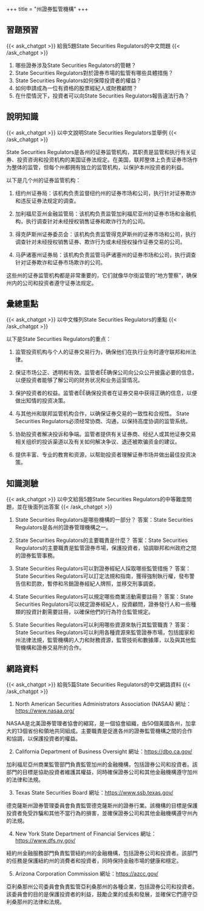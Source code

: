 +++
title = "州證券監管機構"
+++
## 習題預習
{{< ask_chatgpt >}}
給我5題State Securities Regulators的中文問題
{{< /ask_chatgpt >}}



1. 哪些證券涉及State Securities Regulators的管轄？ 
2. State Securities Regulators對於證券市場的監管有哪些具體措施？ 
3. State Securities Regulators如何保障投資者的權益？ 
4. 如何申請成為一位有資格的股票經紀人或財務顧問？ 
5. 在什麼情況下，投資者可以向State Securities Regulators報告違法行為？   

## 說明知識
{{< ask_chatgpt >}}
以中文說明State Securities Regulators並舉例
{{< /ask_chatgpt >}}



State Securities Regulators是各州的证券监管机构，其职责是监管和执行有关证券、投资咨询和投资机构的美国证券法规定。在美国，联邦整体上负责证券市场作为整体的监管，但每个州都拥有独立的监管机构，以保护本州投资者的利益。

以下是几个州的证券监管机构：

1. 纽约州证券局：该机构负责监督纽约州的证券市场和公司，执行针对证券欺诈和违反证券法规定的调查。

2. 加利福尼亚州金融监管局：该机构负责监管加利福尼亚州的证券市场和金融机构，执行调查针对未经授权销售证券和欺诈行为的公司。

3. 得克萨斯州证券委员会：该机构负责监管得克萨斯州的证券市场和公司，执行调查针对未经授权销售证券、欺诈行为或未经授权操作证券交易的公司。

4. 马萨诸塞州证券局：该机构负责监管马萨诸塞州的证券市场和公司，执行调查针对证券欺诈和证券市场欺诈的公司。

这些州的证券监管机构都是非常重要的，它们就像华尔街监管的“地方警察”，确保州内的公司和投资者遵守证券法规定。   

## 彙總重點
{{< ask_chatgpt >}}
以中文條列State Securities Regulators的重點
{{< /ask_chatgpt >}}



以下是State Securities Regulators的重点：

1. 监管投资机构与个人的证券交易行为，确保他们在执行业务时遵守联邦和州法律。

2. 保证市场公正、透明和有效。监管者ÊÊ确保公司向公众公开披露必要的信息，以便投资者能够了解公司的财务状况和业务运营情况。

3. 保护投资者的权益。监管者ÊÊ确保投资者在证券交易中获得正确的信息，以便做出知情的投资决策。

4. 与其他州和联邦监管机构合作，以确保证券交易的一致性和合规性。 State Securities Regulators必须经常协商、沟通，以保持高度协调的监管系统。

5. 协助投资者解决投诉和争端。监管者提供有关证券商、经纪人或其他证券交易相关组织的投诉渠道以及有关如何解决争议、退还被欺骗资金的建议。

6. 提供丰富、专业的教育和资源，以帮助投资者理解证券市场并做出最佳投资决策。   

## 知識測驗
{{< ask_chatgpt >}}
以中文給我5題State Securities Regulators的中等難度問題，並在後面列出答案
{{< /ask_chatgpt >}}



1. State Securities Regulators是哪些機構的一部分？ 
答案：State Securities Regulators是各州的證券管理機構之一。 

2. State Securities Regulators的主要職責是什麼？ 
答案：State Securities Regulators的主要職責是監管證券市場，保護投資者，協調聯邦和州政府之間的證券監管事務。 

3. State Securities Regulators可以對證券經紀人採取哪些監管措施？ 
答案：State Securities Regulators可以訂定法規和指南，獲得強制執行權，發布警告信和罰款，暫停和吊銷證券經紀人牌照，並移交刑事調查。 

4. State Securities Regulators可以規定哪些商業活動需要註冊？ 
答案：State Securities Regulators可以規定證券經紀人，投資顧問，證券發行人和一些種類的投資計劃需要註冊，以確保他們的行為符合監管規定。 

5. State Securities Regulators可以利用哪些資源來執行其監管職責？ 
答案：State Securities Regulators可以利用各種資源來監管證券市場，包括國家和州法律法規，監管機構的人力和財務資源，監管技術和數據庫，以及與其他監管機構和證券交易所的合作。   

## 網路資料
{{< ask_chatgpt >}}
給我5篇State Securities Regulators的中文網路資料
{{< /ask_chatgpt >}}



1. North American Securities Administrators Association (NASAA)
網址：https://www.nasaa.org/

NASAA是北美證券管理者協會的縮寫，是一個協會組織，由50個美國各州，加拿大的13個省份和領地共同組成。主要職責是促進各州的證券監管機構之間的合作和協調，以保護投資者的權益。

2. California Department of Business Oversight
網址：https://dbo.ca.gov/

加利福尼亞州商業監管部門負責監管加州的金融機構，包括證券公司和投資者。該部門的目標是協助投資者維護其權益，同時確保證券公司和其他金融機構遵守加州的法律和法規。

3. Texas State Securities Board
網址：https://www.ssb.texas.gov/

德克薩斯州證券管理委員會負責監管德克薩斯州的證券行業。該機構的目標是保護投資者免受詐騙和其他不當行為的損害，並確保證券公司和其他金融機構遵守州內的法規。

4. New York State Department of Financial Services
網址：https://www.dfs.ny.gov/

紐約州金融服務部門負責監管紐約州的金融機構，包括證券公司和投資者。該部門的任務是保護紐約州的消費者和投資者，同時保持金融市場的健康和穩定。

5. Arizona Corporation Commission
網址：https://azcc.gov/

亞利桑那州公司委員會負責監管亞利桑那州的各種企業，包括證券公司和投資者。該委員會的目的是保護投資者的利益，鼓勵企業的成長和發展，並確保它們遵守亞利桑那州的法律和法規。   

